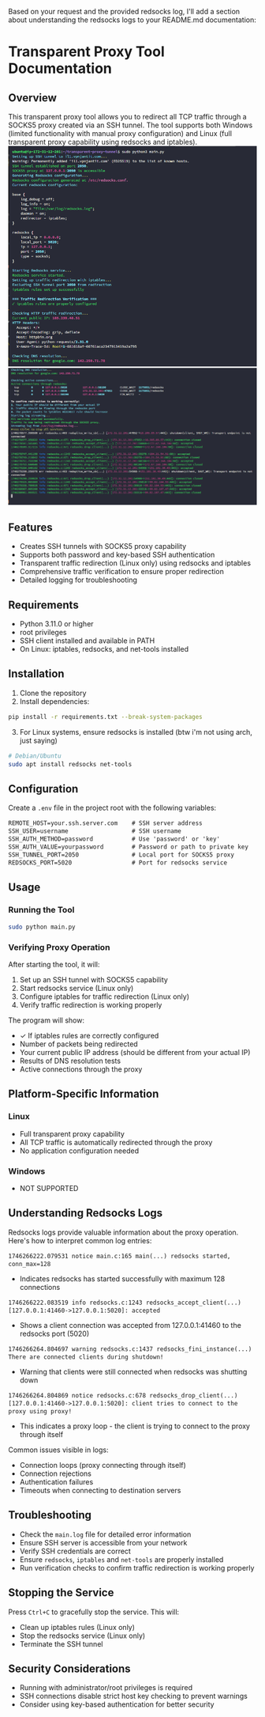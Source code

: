 Based on your request and the provided redsocks log, I'll add a section about understanding the redsocks logs to your README.md documentation:

# Transparent Proxy Tool Documentation

## Overview

This transparent proxy tool allows you to redirect all TCP traffic through a SOCKS5 proxy created via an SSH tunnel. The tool supports both Windows (limited functionality with manual proxy configuration) and Linux (full transparent proxy capability using redsocks and iptables).
![part_1.png](images/part_1.png)
![part_2.png](images/part_2.png)
## Features

- Creates SSH tunnels with SOCKS5 proxy capability
- Supports both password and key-based SSH authentication
- Transparent traffic redirection (Linux only) using redsocks and iptables
- Comprehensive traffic verification to ensure proper redirection
- Detailed logging for troubleshooting

## Requirements

- Python 3.11.0 or higher
- root privileges
- SSH client installed and available in PATH
- On Linux: iptables, redsocks, and net-tools installed

## Installation

1. Clone the repository
2. Install dependencies:

```bash
pip install -r requirements.txt --break-system-packages
```

3. For Linux systems, ensure redsocks is installed (btw i'm not using arch, just saying)

```bash
# Debian/Ubuntu
sudo apt install redsocks net-tools
```

## Configuration

Create a `.env` file in the project root with the following variables:

```
REMOTE_HOST=your.ssh.server.com    # SSH server address
SSH_USER=username                  # SSH username
SSH_AUTH_METHOD=password           # Use 'password' or 'key'
SSH_AUTH_VALUE=yourpassword        # Password or path to private key
SSH_TUNNEL_PORT=2050               # Local port for SOCKS5 proxy
REDSOCKS_PORT=5020                 # Port for redsocks service
```

## Usage

### Running the Tool

```bash
sudo python main.py
```

### Verifying Proxy Operation

After starting the tool, it will:

1. Set up an SSH tunnel with SOCKS5 capability
2. Start redsocks service (Linux only)
3. Configure iptables for traffic redirection (Linux only)
4. Verify traffic redirection is working properly

The program will show:
- ✓ If iptables rules are correctly configured
- Number of packets being redirected
- Your current public IP address (should be different from your actual IP)
- Results of DNS resolution tests
- Active connections through the proxy

## Platform-Specific Information

### Linux
- Full transparent proxy capability
- All TCP traffic is automatically redirected through the proxy
- No application configuration needed

### Windows
- NOT SUPPORTED

## Understanding Redsocks Logs

Redsocks logs provide valuable information about the proxy operation. Here's how to interpret common log entries:

```
1746266222.079531 notice main.c:165 main(...) redsocks started, conn_max=128
```
- Indicates redsocks has started successfully with maximum 128 connections

```
1746266222.083519 info redsocks.c:1243 redsocks_accept_client(...) [127.0.0.1:41460->127.0.0.1:5020]: accepted
```
- Shows a client connection was accepted from 127.0.0.1:41460 to the redsocks port (5020)

```
1746266264.804697 warning redsocks.c:1437 redsocks_fini_instance(...) There are connected clients during shutdown!
```
- Warning that clients were still connected when redsocks was shutting down

```
1746266264.804869 notice redsocks.c:678 redsocks_drop_client(...) [127.0.0.1:41460->127.0.0.1:5020]: client tries to connect to the proxy using proxy!
```
- This indicates a proxy loop - the client is trying to connect to the proxy through itself

Common issues visible in logs:
- Connection loops (proxy connecting through itself)
- Connection rejections
- Authentication failures
- Timeouts when connecting to destination servers

## Troubleshooting

- Check the `main.log` file for detailed error information
- Ensure SSH server is accessible from your network
- Verify SSH credentials are correct
- Ensure `redsocks`, `iptables` and `net-tools` are properly installed
- Run verification checks to confirm traffic redirection is working properly

## Stopping the Service

Press `Ctrl+C` to gracefully stop the service. This will:
- Clean up iptables rules (Linux only)
- Stop the redsocks service (Linux only) 
- Terminate the SSH tunnel

## Security Considerations

- Running with administrator/root privileges is required
- SSH connections disable strict host key checking to prevent warnings
- Consider using key-based authentication for better security